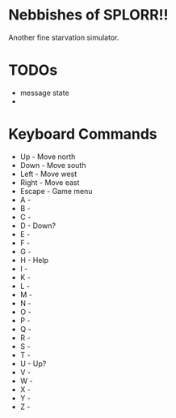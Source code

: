 # Nebbishes of SPLORR!!
Another fine starvation simulator.

# TODOs
* message state
* 

# Keyboard Commands
* Up - Move north
* Down - Move south
* Left - Move west
* Right - Move east
* Escape - Game menu
* A -
* B -
* C -
* D - Down?
* E - 
* F -
* G -
* H - Help
* I -
* K -
* L - 
* M -
* N -
* O -
* P -
* Q -
* R -
* S -
* T -
* U - Up?
* V -
* W -
* X -
* Y -
* Z -